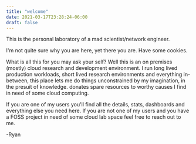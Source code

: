 ```yaml
---
title: "welcome"
date: 2021-03-17T23:28:24-06:00
draft: false
---
```

This is the personal laboratory of a mad scientist/network engineer.

I'm not quite sure why you are here, yet there you are. Have some cookies.

What is all this for you may ask your self? Well this is an on premises (mostly)
cloud research and development environment. I run long lived production workloads,
short lived research environments and everything in-between, this place lets me
do things unconstrained by my imagination, in the presuit of knowledge.
donates spare resources to worthy causes I find in need of some cloud computing.

If you are one of my users you'll find all the details, stats, dashboards and
everything else you need here. If you are not one of my users and you have a
FOSS project in need of some cloud lab space feel free to reach out to me.

-Ryan
